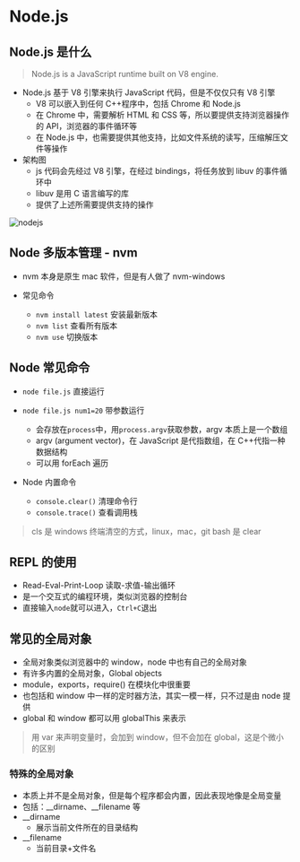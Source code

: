 # Node.js

## Node.js 是什么

> Node.js is a JavaScript runtime built on V8 engine.

- Node.js 基于 V8 引擎来执行 JavaScript 代码，但是不仅仅只有 V8 引擎
  - V8 可以嵌入到任何 C++程序中，包括 Chrome 和 Node.js
  - 在 Chrome 中，需要解析 HTML 和 CSS 等，所以要提供支持浏览器操作的 API，浏览器的事件循环等
  - 在 Node.js 中，也需要提供其他支持，比如文件系统的读写，压缩解压文件等操作
- 架构图
  - js 代码会先经过 V8 引擎，在经过 bindings，将任务放到 libuv 的事件循环中
  - libuv 是用 C 语言编写的库
  - 提供了上述所需要提供支持的操作

![nodejs](../../../img/feProject/node.js-architecture.png ":size=70%")

## Node 多版本管理 - nvm

- nvm 本身是原生 mac 软件，但是有人做了 nvm-windows
- 常见命令

  - `nvm install latest` 安装最新版本
  - `nvm list` 查看所有版本
  - `nvm use` 切换版本

## Node 常见命令

- `node file.js` 直接运行
- `node file.js num1=20` 带参数运行
  - 会存放在`process`中，用`process.argv`获取参数，argv 本质上是一个数组
  - argv (argument vector)，在 JavaScript 是代指数组，在 C++代指一种数据结构
  - 可以用 forEach 遍历
- Node 内置命令

  - `console.clear()` 清理命令行
  - `console.trace()` 查看调用栈

> cls 是 windows 终端清空的方式，linux，mac，git bash 是 clear

## REPL 的使用

- Read-Eval-Print-Loop 读取-求值-输出循环
- 是一个交互式的编程环境，类似浏览器的控制台
- 直接输入`node`就可以进入，`Ctrl+C`退出

## 常见的全局对象

- 全局对象类似浏览器中的 window，node 中也有自己的全局对象
- 有许多内置的全局对象，Global objects
- module，exports，require() 在模块化中很重要
- 也包括和 window 中一样的定时器方法，其实一模一样，只不过是由 node 提供
- global 和 window 都可以用 globalThis 来表示

> 用 var 来声明变量时，会加到 window，但不会加在 global，这是个微小的区别

### 特殊的全局对象

- 本质上并不是全局对象，但是每个程序都会内置，因此表现地像是全局变量
- 包括：\_\_dirname、\_\_filename 等
- \_\_dirname
  - 展示当前文件所在的目录结构
- \_\_filename
  - 当前目录+文件名

